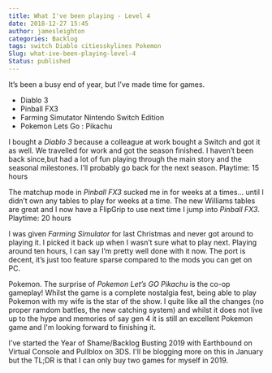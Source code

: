 ```yaml
---
title: What I've been playing - Level 4
date: 2018-12-27 15:45
author: jamesleighton
categories: Backlog
tags: switch Diablo citiesskylines Pokemon 
Slug: what-ive-been-playing-level-4
Status: published
---
```


It’s been a busy end of year, but I’ve made time for games.

- Diablo 3
- Pinball FX3
- Farming Simutator Nintendo Switch Edition
- Pokemon Lets Go : Pikachu

I bought a *Diablo 3* because a colleague at work bought a Switch and got it as well. We travelled for work and got the season finished. I haven’t been back since,but had a lot of fun playing through the main story and the seasonal milestones. I’ll probably go back for the next season. Playtime: 15 hours

The matchup mode in *Pinball FX3* sucked me in for weeks at a times... until I didn’t own any tables to play for weeks at a time. The new Williams tables are great and I now have a FlipGrip to use next time I jump into *Pinball FX3*. Playtime: 20 hours

I was given *Farming Simulator* for last Christmas and never got around to playing it. I picked it back up when I wasn’t sure what to play next. Playing around ten hours, I can say I’m pretty well done with it now. The port is decent, it’s just too feature sparse compared to the mods you can get on PC. 

Pokemon. The surprise of *Pokemon Let’s GO Pikachu* is the co-op gameplay! Whilst the game is a complete nostalgia fest, being able to play Pokemon with my wife is the star of the show. I quite like all the changes (no proper ramdom battles, the new catching system) and whilst it does not live up to the hype and memories of say gen 4 it is still an excellent Pokemon game and I'm looking forward to finishing it.

I've started the Year of Shame/Backlog Busting 2019 with Earthbound on Virtual Console and Pullblox on 3DS. I'll be blogging more on this in January but the TL;DR is that I can only buy two games for myself in 2019.